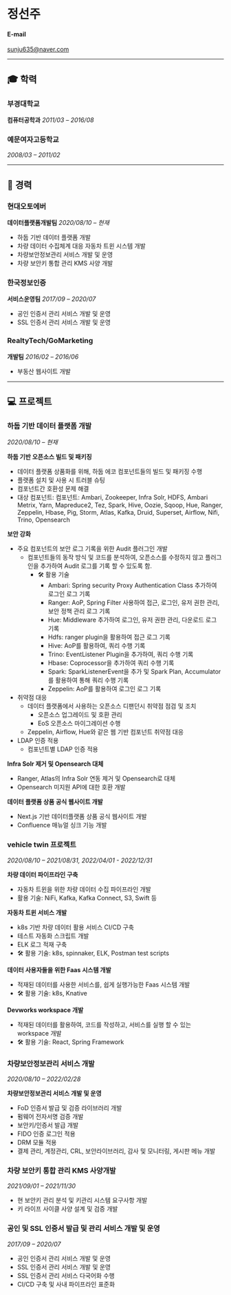 # 정선주



#### E-mail
sunju635@naver.com

---
## 🎓 학력

### 부경대학교
**컴퓨터공학과**
*2011/03 – 2016/08*

### 예문여자고등학교
*2008/03 – 2011/02*

---

## 🏢 경력

### 현대오토에버
**데이터플랫폼개발팀**
*2020/08/10 – 현재*

- 하둡 기반 데이터 플랫폼 개발
- 차량 데이터 수집체계 대응 자동차 트윈 시스템 개발
- 차량보안정보관리 서비스 개발 및 운영
- 차량 보안키 통합 관리 KMS 사양 개발

### 한국정보인증
**서비스운영팀**
*2017/09 – 2020/07*
- 공인 인증서 관리 서비스 개발 및 운영
- SSL 인증서 관리 서비스 개발 및 운영

### RealtyTech/GoMarketing
**개발팀**
*2016/02 – 2016/06*
- 부동산 웹사이트 개발

---

## 💻 프로젝트

### 하둡 기반 데이터 플랫폼 개발
*2020/08/10 – 현재*

**하둡 기반 오픈소스 빌드 및 패키징**

- 데이터 플랫폼 상품화를 위해, 하둡 에코 컴포넌트들의 빌드 및 패키징 수행
- 플랫폼 설치 및 사용 시 트러블 슈팅
- 컴포넌트간 호환성 문제 해결
- 대상 컴포넌트: 컴포넌트: Ambari, Zookeeper, Infra Solr, HDFS, Ambari Metrix, Yarn, Mapreduce2, Tez, Spark, Hive, Oozie, Sqoop, Hue, Ranger, Zeppelin, Hbase, Pig, Storm, Atlas, Kafka, Druid, Superset, Airflow, Nifi, Trino, Opensearch

**보안 강화**
- 주요 컴포넌트의 보안 로그 기록을 위한 Audit 플러그인 개발
  - 컴포넌트들의 동작 방식 및 코드를 분석하여, 오픈소스를 수정하지 않고 플러그인을 추가하여 Audit 로그를 기록 할 수 있도록 함.
    - 🛠️ 활용 기술
      - Ambari: Spring security Proxy Authentication Class 추가하여 로그인 로그 기록
      - Ranger: AoP, Spring Filter 사용하여 접근, 로그인, 유저 권한 관리, 보안 정책 관리 로그 기록  
      - Hue: Middleware 추가하여 로그인, 유저 권한 관리, 다운로드 로그 기록
      - Hdfs:  ranger plugin을 활용하여 접근 로그 기록
      - Hive: AoP를 활용하여, 쿼리 수행 기록
      - Trino: EventListener Plugin을 추가하여, 쿼리 수행 기록
      - Hbase: Coprocessor을 추가하여 쿼리 수행 기록
      - Spark: SparkListenerEvent을 추가 및 Spark Plan, Accumulator를 활용하여 통해 쿼리 수행 기록
      - Zeppelin: AoP를 활용하여 로그인 로그 기록
- 취약점 대응
  - 데이터 플랫폼에서 사용하는 오픈소스 디팬던시 취약점 점검 및 조치
    - 오픈소스 업그레이드 및 호환 관리
    - EoS 오픈소스 마이그레이션 수행
  - Zeppelin, Airflow, Hue와 같은 웹 기반 컴포넌트 취약점 대응
- LDAP 인증 적용
  - 컴포넌트별 LDAP 인증 적용

**Infra Solr 제거 및 Opensearch 대체**
- Ranger, Atlas의 Infra Solr 연동 제거 및 Opensearch로 대체
- Opensearch 미지원 API에 대한 호환 개발

**데이터 플랫폼 상품 공식 웹사이트 개발**
- Next.js 기반 데이터플랫폼 상품 공식 웹사이트 개발
- Confluence 매뉴얼 싱크 기능 개발

### vehicle twin 프로젝트
*2020/08/10 – 2021/08/31, 2022/04/01  - 2022/12/31*

**차량 데이터 파이프라인 구축**
- 자동차 트윈을 위한 차량 데이터 수집 파이프라인 개발
- 활용 기술: NiFi, Kafka, Kafka Connect, S3, Swift 등

**자동차 트윈 서비스 개발**
- k8s 기반 차량 데이터 활용 서비스 CI/CD 구축
- 테스트 자동화 스크립트 개발
- ELK 로그 적재 구축
- 🛠️ 활용 기술: k8s, spinnaker, ELK, Postman test scripts

**데이터 사용자들을 위한 Faas 시스템 개발**
- 적재된 데이터를 사용한 서비스를, 쉽게 실행가능한 Faas 시스템 개발
- 🛠️ 활용 기술: k8s, Knative

**Devworks workspace 개발**
- 적재된 데이터를 활용하여, 코드를 작성하고, 서비스를 실행 할 수 있는 workspace 개발
- 🛠️ 활용 기술: React, Spring Framework


### 차량보안정보관리 서비스 개발
*2020/08/10 – 2022/02/28*

**차량보안정보관리 서비스 개발 및 운영**
- FoD 인증서 발급 및 검증 라이브러리 개발
- 펌웨어 전자서명 검증 개발
- 보안키/인증서 발급 개발
- FIDO 인증 로그인 적용
- DRM 모듈 적용
- 결제 관리, 계정관리, CRL, 보안라이브러리, 감사 및 모니터링, 게시판 메뉴 개발

### 차량 보안키 통합 관리 KMS 사양개발
*2021/09/01 – 2021/11/30*
- 현 보안키 관리 분석 및 키관리 시스템 요구사항 개발
- 키 라이프 사이클 사양 설계 및 검증 개발

### 공인 및 SSL 인증서 발급 및 관리 서비스 개발 및 운영
*2017/09 – 2020/07*
- 공인 인증서 관리 서비스 개발 및 운영
- SSL 인증서 관리 서비스 개발 및 운영
- SSL 인증서 관리 서비스 다국어화 수행
- CI/CD 구축 및 사내 파이프라인 표준화



